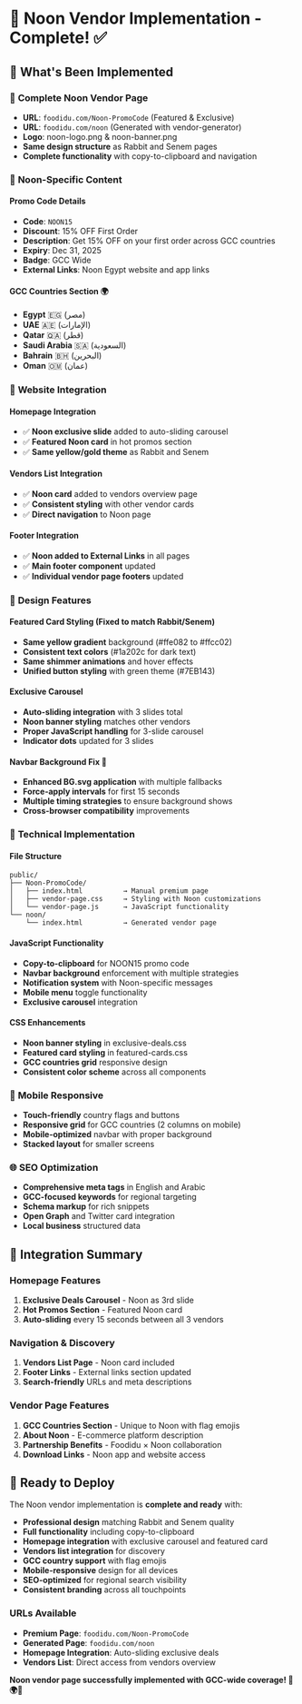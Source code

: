 # 🛒 Noon Vendor Implementation - Complete! ✅

## 🎉 **What's Been Implemented**

### 📁 **Complete Noon Vendor Page**
- **URL**: `foodidu.com/Noon-PromoCode` (Featured & Exclusive)
- **URL**: `foodidu.com/noon` (Generated with vendor-generator)
- **Logo**: noon-logo.png & noon-banner.png
- **Same design structure** as Rabbit and Senem pages
- **Complete functionality** with copy-to-clipboard and navigation

### 🎯 **Noon-Specific Content**

#### **Promo Code Details**
- **Code**: `NOON15`
- **Discount**: 15% OFF First Order
- **Description**: Get 15% OFF on your first order across GCC countries
- **Expiry**: Dec 31, 2025
- **Badge**: GCC Wide
- **External Links**: Noon Egypt website and app links

#### **GCC Countries Section** 🌍
- **Egypt** 🇪🇬 (مصر)
- **UAE** 🇦🇪 (الإمارات)
- **Qatar** 🇶🇦 (قطر)
- **Saudi Arabia** 🇸🇦 (السعودية)
- **Bahrain** 🇧🇭 (البحرين)
- **Oman** 🇴🇲 (عمان)

### 🔗 **Website Integration**

#### **Homepage Integration**
- ✅ **Noon exclusive slide** added to auto-sliding carousel
- ✅ **Featured Noon card** in hot promos section
- ✅ **Same yellow/gold theme** as Rabbit and Senem

#### **Vendors List Integration**
- ✅ **Noon card** added to vendors overview page
- ✅ **Consistent styling** with other vendor cards
- ✅ **Direct navigation** to Noon page

#### **Footer Integration**
- ✅ **Noon added to External Links** in all pages
- ✅ **Main footer component** updated
- ✅ **Individual vendor page footers** updated

### 🎨 **Design Features**

#### **Featured Card Styling** (Fixed to match Rabbit/Senem)
- **Same yellow gradient** background (#ffe082 to #ffcc02)
- **Consistent text colors** (#1a202c for dark text)
- **Same shimmer animations** and hover effects
- **Unified button styling** with green theme (#7EB143)

#### **Exclusive Carousel**
- **Auto-sliding integration** with 3 slides total
- **Noon banner styling** matches other vendors
- **Proper JavaScript handling** for 3-slide carousel
- **Indicator dots** updated for 3 slides

#### **Navbar Background Fix** 🔧
- **Enhanced BG.svg application** with multiple fallbacks
- **Force-apply intervals** for first 15 seconds
- **Multiple timing strategies** to ensure background shows
- **Cross-browser compatibility** improvements

### 🔧 **Technical Implementation**

#### **File Structure**
```
public/
├── Noon-PromoCode/
│   ├── index.html          → Manual premium page
│   ├── vendor-page.css     → Styling with Noon customizations
│   └── vendor-page.js      → JavaScript functionality
└── noon/
    └── index.html          → Generated vendor page
```

#### **JavaScript Functionality**
- **Copy-to-clipboard** for NOON15 promo code
- **Navbar background** enforcement with multiple strategies
- **Notification system** with Noon-specific messages
- **Mobile menu** toggle functionality
- **Exclusive carousel** integration

#### **CSS Enhancements**
- **Noon banner styling** in exclusive-deals.css
- **Featured card styling** in featured-cards.css
- **GCC countries grid** responsive design
- **Consistent color scheme** across all components

### 📱 **Mobile Responsive**
- **Touch-friendly** country flags and buttons
- **Responsive grid** for GCC countries (2 columns on mobile)
- **Mobile-optimized** navbar with proper background
- **Stacked layout** for smaller screens

### 🌐 **SEO Optimization**
- **Comprehensive meta tags** in English and Arabic
- **GCC-focused keywords** for regional targeting
- **Schema markup** for rich snippets
- **Open Graph** and Twitter card integration
- **Local business** structured data

## 🎊 **Integration Summary**

### **Homepage Features**
1. **Exclusive Deals Carousel** - Noon as 3rd slide
2. **Hot Promos Section** - Featured Noon card
3. **Auto-sliding** every 15 seconds between all 3 vendors

### **Navigation & Discovery**
1. **Vendors List Page** - Noon card included
2. **Footer Links** - External links section updated
3. **Search-friendly** URLs and meta descriptions

### **Vendor Page Features**
1. **GCC Countries Section** - Unique to Noon with flag emojis
2. **About Noon** - E-commerce platform description
3. **Partnership Benefits** - Foodidu × Noon collaboration
4. **Download Links** - Noon app and website access

## 🚀 **Ready to Deploy**

The Noon vendor implementation is **complete and ready** with:
- **Professional design** matching Rabbit and Senem quality
- **Full functionality** including copy-to-clipboard
- **Homepage integration** with exclusive carousel and featured card
- **Vendors list integration** for discovery
- **GCC country support** with flag emojis
- **Mobile-responsive** design for all devices
- **SEO-optimized** for regional search visibility
- **Consistent branding** across all touchpoints

### **URLs Available**
- **Premium Page**: `foodidu.com/Noon-PromoCode`
- **Generated Page**: `foodidu.com/noon`
- **Homepage Integration**: Auto-sliding exclusive deals
- **Vendors List**: Direct access from vendors overview

**Noon vendor page successfully implemented with GCC-wide coverage! 🛒🌍✨**